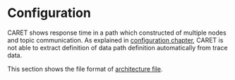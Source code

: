 # Configuration

CARET shows response time in a path which constructed of multiple nodes and topic communication.
As explained in [configuration chapter](../../configuration/index.md), CARET is not able to extract definition of data path definition automatically from trace data.

This section shows the file format of [architecture file](./architecture_file.md).
